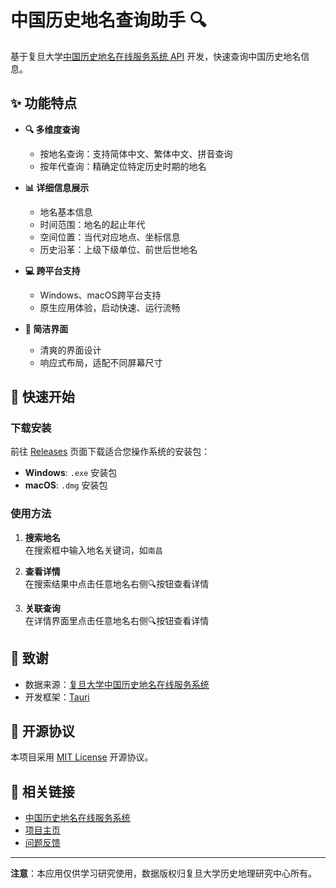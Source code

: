 # 中国历史地名查询助手 🔍

基于复旦大学[中国历史地名在线服务系统 API](https://timespace-china.fudan.edu.cn/HPNOS/#/api) 开发，快速查询中国历史地名信息。


## ✨ 功能特点

- **🔍 多维度查询**
  - 按地名查询：支持简体中文、繁体中文、拼音查询
  - 按年代查询：精确定位特定历史时期的地名

- **📊 详细信息展示**
  - 地名基本信息
  - 时间范围：地名的起止年代
  - 空间位置：当代对应地点、坐标信息
  - 历史沿革：上级下级单位、前世后世地名

- **💻 跨平台支持**
  - Windows、macOS跨平台支持
  - 原生应用体验，启动快速、运行流畅

- **🎨 简洁界面**
  - 清爽的界面设计
  - 响应式布局，适配不同屏幕尺寸

## 🚀 快速开始

### 下载安装

前往 [Releases](../../releases) 页面下载适合您操作系统的安装包：

- **Windows**: `.exe` 安装包
- **macOS**: `.dmg` 安装包

### 使用方法

1. **搜索地名**  
   在搜索框中输入地名关键词，如`南昌`

2. **查看详情**  
   在搜索结果中点击任意地名右侧🔍按钮查看详情

3. **关联查询**  
   在详情界面里点击任意地名右侧🔍按钮查看详情


## 🙏 致谢

- 数据来源：[复旦大学中国历史地名在线服务系统](https://timespace-china.fudan.edu.cn/HPNOS/)
- 开发框架：[Tauri](https://tauri.app/)

## 📄 开源协议

本项目采用 [MIT License](LICENSE) 开源协议。

## 🔗 相关链接

- [中国历史地名在线服务系统](https://timespace-china.fudan.edu.cn/HPNOS/)
- [项目主页](https://github.com/ykonut/china-historical-placename-helper)
- [问题反馈](https://github.com/ykonut/china-historical-placename-helper/issues)

---

**注意**：本应用仅供学习研究使用，数据版权归复旦大学历史地理研究中心所有。
